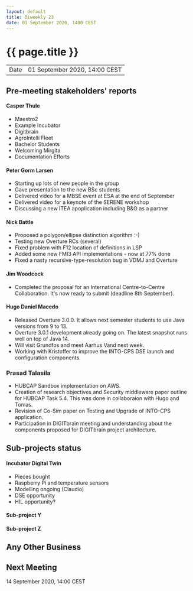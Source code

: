```yaml
---
layout: default
title: Biweekly 23
date: 01 September 2020, 1400 CEST
---
```


<script src="https://code.jquery.com/jquery-1.11.1.min.js">
</script>
<script src="/javascripts/edit.js"></script>
<script>setEditButonNm();</script>

# {{ page.title }}

|||
|---|---|
| Date | 01 September 2020, 14:00 CEST |


## Pre-meeting stakeholders' reports

<!-- Please keep in mind that the minutes are publicly available.-->

#### Casper Thule
* Maestro2
* Example Incubator
* Digitbrain
* AgroIntelli Fleet
* Bachelor Students
* Welcoming Mirgita
* Documentation Efforts 

#### Peter Gorm Larsen
* Starting up lots of new people in the group
* Gave presentation to the new BSc students
* Delivered video for a MBSE event at ESA at the end of September
* Delivered video for a keynote of the SERENE workshop
* Discussing a new ITEA apoplication including B&O as a partner

#### Nick Battle
* Proposed a polygon/ellipse distinction algorithm :-)
* Testing new Overture RCs (several)
* Fixed problem with F12 location of definitions in LSP
* Added some new FMI3 API implementations - now at 77% done
* Fixed a nasty recursive-type-resolution bug in VDMJ and Overture

#### Jim Woodcock
* Completed the proposal for an International Centre-to-Centre Collaboration. It's now ready to submit (deadline 8th September).


#### Hugo Daniel Macedo
* Released Overture 3.0.0. It allows next semester students to use Java versions from 9 to 13. 
* Overture 3.0.1 development already going on. The latest snapshot runs well on top of Java 14.
* Will visit Grundfos and meet Aarhus Vand next week.
* Working with Kristoffer to improve the INTO-CPS DSE launch and configuration components.

### Prasad Talasila
* HUBCAP Sandbox implementation on AWS.
* Creation of research objectives and Security middleware paper outline for HUBCAP Task 5.4. This was done in collaboraion with Hugo and Tomas.
* Revision of Co-Sim paper on Testing and Upgrade of INTO-CPS application.
* Participation in DIGITbrain meeting and understanding about the components proposed for DIGITbrain project architecture.


## Sub-projects status


#### Incubator Digital Twin
* Pieces bought
* Raspberry Pi and temperature sensors
* Modelling ongoing (Claudio)
* DSE opportunity
* HIL opportunity?

#### Sub-project Y

#### Sub-project Z

##  Any Other Business

Next Meeting
------------

14 September 2020, 14:00 CEST


<div id="edit_page_div"></div>
